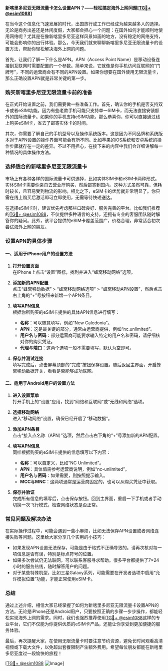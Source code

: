 **新喀里多尼亚无限流量卡怎么设置APN？——轻松搞定海外上网问题[[TG💪+ @esim1088](https://t.me/s/esim1088)]**

在当今这个信息化飞速发展的时代，出国旅行或工作已经成为越来越多人的选择。无论是商务出差还是休闲度假，大家都会担心一个问题：在国外如何才能顺利地使用网络呢？尤其是在像新喀里多尼亚这样风景如画的地方，没有稳定的网络支持，可能会影响你的出行体验。那么，今天我们就来聊聊新喀里多尼亚无限流量卡的设置方法，帮助你轻松解决海外上网的问题。

首先，让我们了解一下什么是APN。APN（Access Point Name）是移动设备连接到互联网时需要配置的一个参数。简单来说，它就像是你手机访问互联网的“门牌号”，不同的运营商会有不同的APN设置。如果你想要在国外使用无限流量卡，那么正确设置APN就是非常关键的第一步。

### **购买新喀里多尼亚无限流量卡前的准备**
在正式开始设置之前，我们需要做一些准备工作。首先，确认你的手机是否支持双卡或者eSIM功能。因为有些老款手机可能只支持单一SIM卡，而无法直接安装额外的国际流量卡。如果你的手机支持eSIM功能，那么恭喜你，你可以直接通过线上购买eSIM卡，省去了邮寄实体卡的时间。

其次，你需要了解自己的手机型号以及操作系统版本。这是因为不同品牌和系统版本对于APN设置的操作界面可能会有所不同。比如苹果的iOS系统和安卓系统的操作步骤就存在一定的差异。不过不用担心，在接下来的内容中我们会详细讲解每一种情况的具体操作方法。

### **选择适合的新喀里多尼亚无限流量卡**
市场上有各种各样的国际流量卡可供选择，比如实体SIM卡和eSIM卡两种形式。实体SIM卡需要你亲自去营业厅购买，然后邮寄到国内。这种方式虽然可靠，但耗时较长，且容易受到物流的影响。相比之下，eSIM卡的优势就非常明显了。你只需在线上购买后激活即可立即使用，无需等待快递送达。

在选择eSIM卡时，建议优先考虑那些口碑良好、服务完善的平台。比如我们推荐的[TG💪+ @esim1088](https://t.me/s/esim1088)，不仅提供多种语言的支持，还拥有专业的客服团队随时解答你的疑问。此外，该平台提供的eSIM卡覆盖范围广，价格合理，非常适合初次尝试海外上网的朋友。

### **设置APN的具体步骤**
#### **一、适用于iPhone用户的设置方法**
1. **打开设置页面**  
   在iPhone上点击“设置”图标，找到并进入“蜂窝移动网络”选项。
   
2. **添加新的APN配置**  
   点击“蜂窝移动数据” > “蜂窝移动网络选项” > “蜂窝移动APN设置”，然后点击右上角的“+”号按钮来新增一个APN条目。

3. **填写APN信息**  
   根据你所购买的eSIM卡提供的具体APN信息进行填写：
   - **名称**：可以随意填写，例如“New Caledonia”。
   - **APN**：这是最关键的部分，通常由运营商提供，例如“nc.unlimited”。
   - **用户名**与**密码**：部分运营商可能要求输入特定的用户名和密码，请仔细核对你的购买凭证。
   - **代理**与**端口**：这两个选项一般不需要填写，默认为空即可。

4. **保存并测试连接**  
   填写完成后，点击屏幕顶部的“完成”按钮保存设置。随后返回主界面，开启蜂窝移动数据开关，看看是否能够成功联网。

#### **二、适用于Android用户的设置方法**
1. **进入设置菜单**  
   打开手机上的“设置”应用，找到“网络和互联网”或“无线和网络”选项。

2. **选择移动网络**  
   进入“移动网络”设置，确保已经开启了“移动数据”。

3. **添加APN条目**  
   点击“接入点名称（APN）”选项，然后点击右下角的“+”号添加新的APN配置。

4. **填写APN信息**  
   同样根据购买的eSIM卡提供的信息填写以下内容：
   - **名称**：可以自定义，比如“NC Unlimited”。
   - **APN**：具体值需参考运营商说明，例如“nc-unlimited”。
   - **用户名**与**密码**：如果需要，则按照提示输入。
   - **MCC**与**MNC**：这两项通常是运营商固定的，也可以从购买凭证中获取。

5. **保存并验证**  
   完成所有信息的填写后，点击保存按钮。回到主界面，重启一下手机或者手动切换一次飞行模式，检查网络状态是否正常。

### **常见问题及解决办法**
在实际操作过程中，可能会遇到一些小麻烦，比如无法保存APN设置或者网络连接失败等问题。这里给大家分享几个实用的小技巧：

- 如果发现APN设置无法保存，可能是由于格式不正确导致的。请再次核对每一项信息是否有误，特别是标点符号的位置。
- 如果多次尝试仍无法联网，可以联系客服寻求帮助。很多平台都提供了7×24小时的服务热线，随时解答用户的问题。
- 对于某些特殊机型，比如三星Galaxy系列，可能需要在开发者选项中启用“允许模拟位置”功能，才能正常使用eSIM卡。

### **总结**
通过上述介绍，相信大家已经掌握了如何为新喀里多尼亚无限流量卡设置APN的方法。无论是iPhone还是Android用户，只要按照正确的步骤一步步操作，都能轻松实现海外上网的需求。同时，我们也强烈推荐使用[TG💪+ @esim1088](https://t.me/s/esim1088)这样的专业平台，它们不仅能为你提供优质的eSIM卡产品，还能让你享受到更加便捷的服务体验。

最后，再次提醒大家，在使用无限流量卡时要注意节约资源，避免长时间观看高清视频或下载大文件，以免超出套餐限制产生额外费用。希望每位朋友都能在新喀里多尼亚度过一段愉快的旅程！

[[TG💪+ @esim1088](https://t.me/s/esim1088) ![Image](https://i.postimg.cc/4NQfJmqS/Snipaste-2025-05-13-00-14-12.png)]